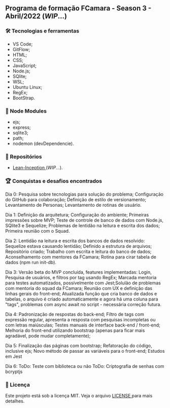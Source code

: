 <h2>Programa de formação FCamara - Season 3 - Abril/2022 (<em>WIP</em>...)</h2>

<h3>🛠️ Tecnologias e ferramentas</h3>
<ul>
  <li>VS Code;</li>
  <li>GitFlow;</li>
  <li>HTML;</li>
  <li>CSS;</li>
  <li>JavaScript;</li>
  <li>Node.js;</li>
  <li>SQlite;</li>
  <li>WSL;</li>
  <li>Ubuntu Linux;</li>
  <li>RegEx;</li>
  <li>BootStrap.</li>
</ul> 

<h3>💾 Node Modules</h3>
<ul>
  <li>ejs;</li>
  <li>express;</li>
  <li>sqlite3;</li>
  <li>path;</li>
  <li>nodemon (devDependencie).</li>
</ul> 

<h3>🎨 Repositórios </h3>
<ul>
  <li><a href="https://www.figma.com/file/4RMcLKH8ij9jtAx8V1Bba2/Lean-Inception-FCamara?node-id=0%3A1">Lean-Inception </a>(<em>WIP</em>...).</li>
</ul> 

<h3>🏆 Conquistas e desafios encontrados</h3>
<p>Dia 0: Pesquisa sobre tecnologias para solução do problema; Configuração do GitHub para colaboração; Definição de estilo de versionamento; Levantamento de Personas; Levantamento de rotinas de usuário.</p>

<p>Dia 1: Definição da arquitetura; Configuração do ambiente; Primeiras impressões sobre MVP; Teste de controle de banco de dados com Node.js, SQlite3 e Sequelize; Problemas de lentidão na leitura e escrita dos dados; Primeira reunião com o Squad.</p>

<p>Dia 2: Lentidão na leitura e escrita dos bancos de dados resolvido: Sequelize estava causando lentidão; Definido a estrutura de arquivos; Repositório criado; Trabalho com escrita e leitura do banco de dados; Aconselhamento com mentores da FCamara; Rotina para cirar tabela de dados (npm run init-db).</p>

<p>Dia 3: Versão beta do MVP concluída, features implementadas: Login, Pesquisa de usuários, e filtros por tag usando RegEx; Marcada mentoria para testes automatizados, possívelmente com Jest;Solulão de problemas com mentoria do squad da FCamara; Reunião com UX e definição das linhas gerais do front-end; Atualizada função que cria banco de dados e tabelas, o arquivo é criado automaticamente e agora há uma coluna para "tags", problemas com async await no script - necessária correção futura.</p>

<p>Dia 4: Padronização de respostas do back-end; Filtro de tags com expressão regular, apresenta a resposta com pesquisas incompletas ou com letras maiúsculas; Testes manuais de interface back-end / front-end; Melhoria do front-end utilizando bootstrap (apenas para ficar mais agradável, pode mudar completamente);</p>

<p>Dia 5: Finalização das páginas com bootstrap; Refatoração do código, inclusive ejs; Novo método de passar as variáveis para o front-end; Estudos em Jest</p>

<p>Dia 6: 
ToDo: Teste com biblioteca ou não
ToDo: Criptografia de senhas com bcryptjs
</p>

<h3>📝 Licença</h3>
<p>Este projeto está sob a licença MIT. Veja o arquivo <a href="https://github.com/lucasmdpereira/nlwtogether2020_origin/blob/main/LICENSE.md"> LICENSE </a> para mais detalhes.<p>

